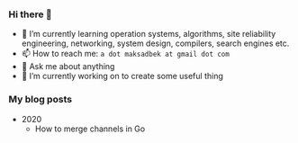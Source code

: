 ### Hi there 👋

- 🌱 I’m currently learning operation systems, algorithms, site reliability engineering, networking, system design, compilers, search engines etc.
- 📫 How to reach me: `a dot maksadbek at gmail dot com`
- 💬 Ask me about anything
- 🔭 I’m currently working on to create some useful thing

### My blog posts
- 2020
  - How to merge channels in Go


<!--
**maksadbek/maksadbek** is a ✨ _special_ ✨ repository because its `README.md` (this file) appears on your GitHub profile.

Here are some ideas to get you started:

- 👯 I’m looking to collaborate on ...
- 🤔 I’m looking for help with ...
- 😄 Pronouns: ...
- ⚡ Fun fact: ...
-->

